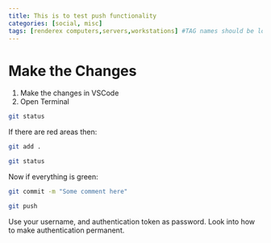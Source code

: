 ```yaml
---
title: This is to test push functionality
categories: [social, misc]
tags: [renderex computers,servers,workstations] #TAG names should be lowercase
---
```


# Make the Changes

1. Make the changes in VSCode
2. Open Terminal

```bash
git status
```
If there are red areas then:

```bash
git add .
```

```bash
git status
```

Now if everything is green:

```bash
git commit -m "Some comment here"
```

```bash
git push
```

Use your username, and authentication token as password. Look into how to make authentication permanent.